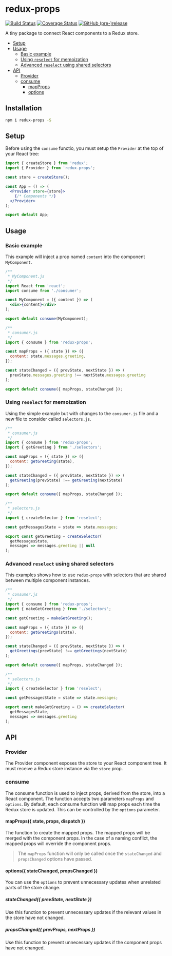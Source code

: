 # redux-props

[![Build Status](https://travis-ci.org/bevirtuous/redux-props.svg?branch=master)](https://travis-ci.org/bevirtuous/redux-props)
[![Coverage Status](https://coveralls.io/repos/github/bevirtuous/redux-props/badge.svg?branch=master)](https://coveralls.io/github/bevirtuous/redux-props?branch=master)
[![GitHub (pre-)release](https://img.shields.io/github/release/bevirtuous/redux-props/all.svg)](https://github.com/bevirtuous/redux-props/releases)

A tiny package to connect React components to a Redux store.

* [Setup](#setup)
* [Usage](#usage)
  * [Basic example](#basic-example)
  * [Using `reselect` for memoization](#using-reselect-for-memoization)
  * [Advanced `reselect` using shared selectors](#advanced-reselect-using-shared-selectors)
* [API](#api)
  * [Provider](#provider)
  * [consume](#consume)
    * [mapProps](#mapprops-state-props-dispatch-)
    * [options](#options-statechanged-propschanged-)

## Installation

```sh
npm i redux-props -S
```

## Setup

Before using the `consume` functio, you must setup the `Provider` at the top of your React tree:

```jsx
import { createStore } from 'redux';
import { Provider } from 'redux-props';

const store = createStore();

const App = () => (
  <Provider store={store}>
    {/* Components */}
  </Provider>
);

export default App;
```

## Usage

### Basic example

This example will inject a prop named `content` into the component `MyComponent`.

```jsx
/**
 * MyComponent.js
 */
import React from 'react';
import consume from './consumer';

const MyComponent = ({ content }) => (
  <div>{content}</div>
);

export default consume(MyComponent);
```

```js
/**
 * consumer.js
 */
import { consume } from 'redux-props';

const mapProps = ({ state }) => ({
  content: state.messages.greeting,
});

const stateChanged = ({ prevState, nextState }) => (
  prevState.messages.greeting !== nextState.messages.greeting
);

export default consume({ mapProps, stateChanged });
```

### Using `reselect` for memoization

Using the simple example but with changes to the `consumer.js` file and a new file to consider called `selectors.js`.

```js
/**
 * consumer.js
 */
import { consume } from 'redux-props';
import { getGreeting } from './selectors';

const mapProps = ({ state }) => ({
  content: getGreeting(state),
});

const stateChanged = ({ prevState, nextState }) => (
  getGreeting(prevState) !== getGreeting(nextState)
);

export default consume({ mapProps, stateChanged });
```

```js
/**
 * selectors.js
 */
import { createSelector } from 'reselect';

const getMessagesState = state => state.messages;

export const getGreeting = createSelector(
  getMessagesState,
  messages => messages.greeting || null
);
```

### Advanced `reselect` using shared selectors

This examples shows how to use `redux-props` with selectors that are shared between multiple component instances.

```js
/**
 * consumer.js
 */
import { consume } from 'redux-props';
import { makeGetGreeting } from './selectors';

const getGreeting = makeGetGreeting();

const mapProps = ({ state }) => ({
  content: getGreetings(state),
});

const stateChanged = ({ prevState, nextState }) => (
  getGreetings(prevState) !== getGreetings(nextState)
);

export default consume({ mapProps, stateChanged });
```

```js
/**
 * selectors.js
 */
import { createSelector } from 'reselect';

const getMessagesState = state => state.messages;

export const makeGetGreeting = () => createSelector(
  getMessagesState,
  messages => messages.greeting
);

```

## API

### Provider

The Provider component exposes the store to your React component tree. It must receive a Redux store instance via the `store` prop.

### consume

The consume function is used to inject props, derived from the store, into a React component. The function accepts two parameters `mapProps` and `options`. By default, each consume function will map props each time the Redux store is updated. This can be controlled by the `options` parameter.

#### mapProps({ state, props, dispatch })

The function to create the mapped props. The mapped props will be merged with the component props. In the case of a naming conflict, the mapped props will override the component props.

> The `mapProps` function will only be called once the `stateChanged` and `propsChanged` options have passed.

#### options({ stateChanged, propsChanged })

You can use the `options` to prevent unnecessary updates when unrelated parts of the store change.

##### stateChanged({ prevState, nextState })

Use this function to prevent unnecessary updates if the relevant values in the store have not changed.

##### propsChanged({ prevProps, nextProps })

Use this function to prevent unnecessary updates if the component props have not changed.
